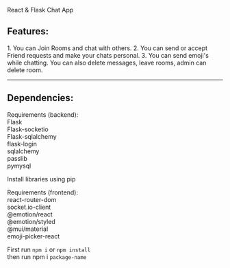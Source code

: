 React & Flask Chat App<br/>

<h2>Features:</h2>
1. You can Join Rooms and chat with others.  
2. You can send or accept Friend requests and make your chats personal.  
3. You can send emoji's while chatting.  
You can also delete messages, leave rooms, admin can delete room.
<hr/>

<h2>Dependencies:</h2>
Requirements (backend):<br/>
Flask<br/>
Flask-socketio <br/>
Flask-sqlalchemy <br/>
flask-login <br/>
sqlalchemy <br/>
passlib <br/>
pymysql <br/>

Install libraries using pip<br/>

Requirements (frontend):<br/>
react-router-dom<br/>
socket.io-client<br/>
@emotion/react<br/>
@emotion/styled<br/>
@mui/material<br/>
emoji-picker-react<br/>

First run `npm i` or `npm install`<br/>
then run npm i `package-name`<br/>
